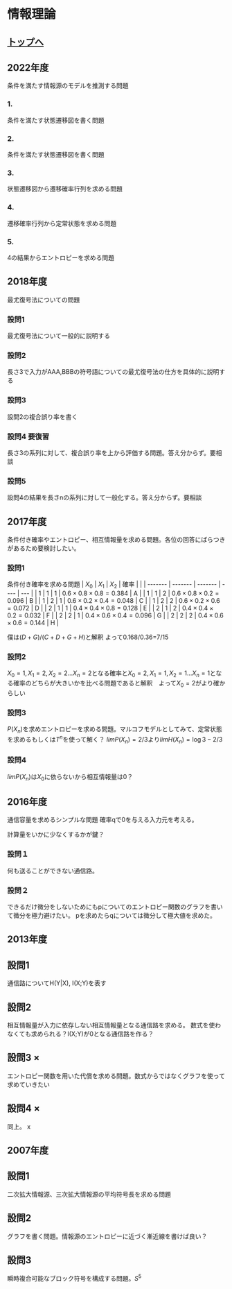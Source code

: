 # 情報理論

## [トップへ](README.md)

## 2022年度
条件を満たす情報源のモデルを推測する問題
### 1.
条件を満たす状態遷移図を書く問題
### 2.
条件を満たす状態遷移図を書く問題
### 3.
状態遷移図から遷移確率行列を求める問題
### 4.
遷移確率行列から定常状態を求める問題
### 5.
4の結果からエントロピーを求める問題

## 2018年度
最尤復号法についての問題
### 設問1
最尤復号法について一般的に説明する
### 設問2
長さ3で入力がAAA,BBBの符号語についての最尤復号法の仕方を具体的に説明する
### 設問3
設問2の複合誤り率を書く
### 設問4 要復習
長さ3の系列に対して、複合誤り率を上から評価する問題。答え分からず。要相談
### 設問5
設問4の結果を長さnの系列に対して一般化する。答え分からず。要相談
## 2017年度
条件付き確率やエントロピー、相互情報量を求める問題。各位の回答にばらつきがあるため要検討したい。
### 設問1
条件付き確率を求める問題
| $`X_0`$ | $`X_1`$ | $`X_2`$ |   確率   |     | 
| ------- | ------- | ------- | ---- | --- | 
| 1       | 1       | 1       | $`0.6\times 0.8\times 0.8 = 0.384`$ | A   | 
| 1       | 1       | 2       | $`0.6\times 0.8\times 0.2 = 0.096`$      | B   | 
| 1       | 2       | 1       | $`0.6\times 0.2\times 0.4 = 0.048`$      | C   | 
| 1       | 2       | 2       | $`0.6\times 0.2\times 0.6 = 0.072`$      | D   | 
| 2       | 1       | 1       | $`0.4\times 0.4\times 0.8 = 0.128`$      | E   | 
| 2       | 1       | 2       | $`0.4\times 0.4\times 0.2 = 0.032`$      | F   | 
| 2       | 2       | 1       | $`0.4\times 0.6\times 0.4 = 0.096`$      | G   | 
| 2       | 2       | 2       | $`0.4\times 0.6\times 0.6 = 0.144`$      | H   | 

僕は$`(D+G)/(C+D+G+H)`$と解釈 よって0.168/0.36=7/15
### 設問2
$`X_0 = 1, X_1 = 2, X_2=2 ... X_n = 2`$となる確率と$`X_0 = 2, X_1 = 1, X_2=1 ... X_n = 1`$となる確率のどちらが大きいかを比べる問題であると解釈　よって$`X_0 = 2`$がより確からしい
### 設問3
$`P(X_n)`$を求めエントロピーを求める問題。マルコフモデルとしてみて、定常状態を求めるもしくは$`T^n`$を使って解く？
$`lim P(X_n)=2/3`$より$`limH(X_n)=\log 3 - 2/3`$
### 設問4
$`lim P(X_n)`$は$`X_0`$に依らないから相互情報量は0？
## 2016年度
通信容量を求めるシンプルな問題
確率qで0を与える入力元を考える。

計算量をいかに少なくするかが鍵？

### 設問１
何も送ることができない通信路。
### 設問２
できるだけ微分をしないためにもpについてのエントロピー関数のグラフを書いて微分を極力避けたい。
pを求めたらqについては微分して極大値を求めた。


## 2013年度

## 設問1
通信路についてH(Y|X), I(X;Y)を表す
## 設問2
相互情報量が入力に依存しない相互情報量となる通信路を求める。
数式を使わなくても求められる？I(X;Y)が0となる通信路を作る？
## 設問3 ×
エントロピー関数を用いた代償を求める問題。数式からではなくグラフを使って求めていきたい
## 設問4 ×
同上。
x


## 2007年度
## 設問1
二次拡大情報源、三次拡大情報源の平均符号長を求める問題
## 設問2
グラフを書く問題。情報源のエントロピーに近づく漸近線を書けば良い？
## 設問3
瞬時複合可能なブロック符号を構成する問題。$`S^5`$
